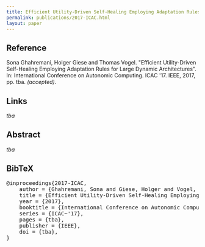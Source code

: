 ```yaml
---
title: Efficient Utility-Driven Self-Healing Employing Adaptation Rules for Large Dynamic Architectures
permalink: publications/2017-ICAC.html
layout: paper
---
```


## Reference
Sona Ghahremani, Holger Giese and Thomas Vogel. "Efficient Utility-Driven Self-Healing Employing Adaptation Rules for Large Dynamic Architectures". In: International Conference on Autonomic Computing. ICAC '17. IEEE, 2017, pp. tba. _(accepted)_.

## Links
_tba_

## Abstract
_tba_

## BibTeX

<div class="bibtex">
<pre>@inproceedings{2017-ICAC,
    author = {Ghahremani, Sona and Giese, Holger and Vogel, Thomas},
    title = {Efficient Utility-Driven Self-Healing Employing Adaptation Rules for Large Dynamic Architectures},
    year = {2017},
    booktitle = {International Conference on Autonomic Computing},
    series = {ICAC~'17},
    pages = {tba},
    publisher = {IEEE},
    doi = {tba},
}</pre>
</div>
